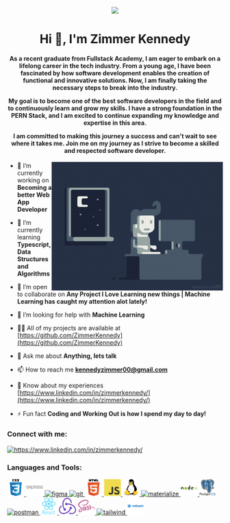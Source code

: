 <p align="center"> <img src="https://media.geeksforgeeks.org/wp-content/cdn-uploads/20200402205611/What-is-PERN-Stack.png"></p>
<h1 align="center">Hi 👋, I'm Zimmer Kennedy</h1>
<h4 align="center">As a recent graduate from Fullstack Academy, I am eager to embark on a lifelong career in the tech industry. From a young age, I have been fascinated by how software development enables the creation of functional and innovative solutions. Now, I am finally taking the necessary steps to break into the industry.

My goal is to become one of the best software developers in the field and to continuously learn and grow my skills. I have a strong foundation in the PERN Stack, and I am excited to continue expanding my knowledge and expertise in this area.

I am committed to making this journey a success and can't wait to see where it takes me. Join me on my journey as I strive to become a skilled and respected software developer.</h4>
<img align="right" alt="Coding" width="400" src="https://raw.githubusercontent.com/yaronzz/yaronzz/master/res/1.gif">
- 🔭 I’m currently working on **Becoming a better Web App Developer**

- 🌱 I’m currently learning **Typescript, Data Structures and Algorithms**

- 👯 I’m open to collaborate on **Any Project I Love Learning new things | Machine Learning has caught my attention alot lately!**

- 🤝 I’m looking for help with **Machine Learning**

- 👨‍💻 All of my projects are available at [https://github.com/ZimmerKennedy](https://github.com/ZimmerKennedy)

- 💬 Ask me about **Anything, lets talk**

- 📫 How to reach me **kennedyzimmer00@gmail.com**

- 📄 Know about my experiences [https://www.linkedin.com/in/zimmerkennedy/](https://www.linkedin.com/in/zimmerkennedy/)

- ⚡ Fun fact **Coding and Working Out is how I spend my day to day!**

<h3 align="left">Connect with me:</h3>
<p align="left">
<a href="https://linkedin.com/in/https://www.linkedin.com/in/zimmerkennedy/" target="blank"><img align="center" src="https://raw.githubusercontent.com/rahuldkjain/github-profile-readme-generator/master/src/images/icons/Social/linked-in-alt.svg" alt="https://www.linkedin.com/in/zimmerkennedy/" height="30" width="40" /></a>
</p>

<h3 align="left">Languages and Tools:</h3>
<p align="left"></a> <a href="https://www.w3schools.com/css/" target="_blank" rel="noreferrer"> <img src="https://raw.githubusercontent.com/devicons/devicon/master/icons/css3/css3-original-wordmark.svg" alt="css3" width="40" height="40"/> </a> <a href="https://expressjs.com" target="_blank" rel="noreferrer"> <img src="https://raw.githubusercontent.com/devicons/devicon/master/icons/express/express-original-wordmark.svg" alt="express" width="40" height="40"/> </a> <a href="https://www.figma.com/" target="_blank" rel="noreferrer"> <img src="https://www.vectorlogo.zone/logos/figma/figma-icon.svg" alt="figma" width="40" height="40"/> </a> <a href="https://git-scm.com/" target="_blank" rel="noreferrer"> <img src="https://www.vectorlogo.zone/logos/git-scm/git-scm-icon.svg" alt="git" width="40" height="40"/> </a> <a href="https://www.w3.org/html/" target="_blank" rel="noreferrer"> <img src="https://raw.githubusercontent.com/devicons/devicon/master/icons/html5/html5-original-wordmark.svg" alt="html5" width="40" height="40"/> </a> <a href="https://developer.mozilla.org/en-US/docs/Web/JavaScript" target="_blank" rel="noreferrer"> <img src="https://raw.githubusercontent.com/devicons/devicon/master/icons/javascript/javascript-original.svg" alt="javascript" width="40" height="40"/> </a> <a href="https://www.linux.org/" target="_blank" rel="noreferrer"> <img src="https://raw.githubusercontent.com/devicons/devicon/master/icons/linux/linux-original.svg" alt="linux" width="40" height="40"/> </a> <a href="https://materializecss.com/" target="_blank" rel="noreferrer"> <img src="https://raw.githubusercontent.com/prplx/svg-logos/5585531d45d294869c4eaab4d7cf2e9c167710a9/svg/materialize.svg" alt="materialize" width="40" height="40"/> </a> <a href="https://nodejs.org" target="_blank" rel="noreferrer"> <img src="https://raw.githubusercontent.com/devicons/devicon/master/icons/nodejs/nodejs-original-wordmark.svg" alt="nodejs" width="40" height="40"/> </a> <a href="https://www.postgresql.org" target="_blank" rel="noreferrer"> <img src="https://raw.githubusercontent.com/devicons/devicon/master/icons/postgresql/postgresql-original-wordmark.svg" alt="postgresql" width="40" height="40"/> </a> <a href="https://postman.com" target="_blank" rel="noreferrer"> <img src="https://www.vectorlogo.zone/logos/getpostman/getpostman-icon.svg" alt="postman" width="40" height="40"/> </a> <a href="https://reactjs.org/" target="_blank" rel="noreferrer"> <img src="https://raw.githubusercontent.com/devicons/devicon/master/icons/react/react-original-wordmark.svg" alt="react" width="40" height="40"/> </a> <a href="https://redux.js.org" target="_blank" rel="noreferrer"> <img src="https://raw.githubusercontent.com/devicons/devicon/master/icons/redux/redux-original.svg" alt="redux" width="40" height="40"/> </a> <a href="https://sass-lang.com" target="_blank" rel="noreferrer"> <img src="https://raw.githubusercontent.com/devicons/devicon/master/icons/sass/sass-original.svg" alt="sass" width="40" height="40"/> </a> <a href="https://tailwindcss.com/" target="_blank" rel="noreferrer"> <img src="https://www.vectorlogo.zone/logos/tailwindcss/tailwindcss-icon.svg" alt="tailwind" width="40" height="40"/> </a> <a href="https://webpack.js.org" target="_blank" rel="noreferrer"> <img src="https://raw.githubusercontent.com/devicons/devicon/d00d0969292a6569d45b06d3f350f463a0107b0d/icons/webpack/webpack-original-wordmark.svg" alt="webpack" width="40" height="40"/> </a> </p>
